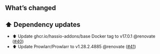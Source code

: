 ## What’s changed

## ⬆️ Dependency updates

- ⬆️ Update ghcr.io/hassio-addons/base Docker tag to v17.0.1 @renovate ([#40](https://github.com/hassio-addons/addon-prowlarr/pull/40))
- ⬆️ Update Prowlarr/Prowlarr to v1.28.2.4885 @renovate ([#41](https://github.com/hassio-addons/addon-prowlarr/pull/41))
